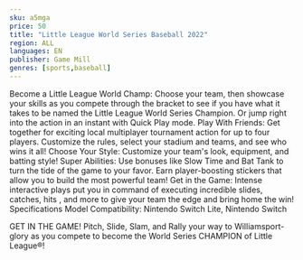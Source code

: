 ```yaml
---
sku: a5mga
price: 50
title: "Little League World Series Baseball 2022"
region: ALL
languages: EN
publisher: Game Mill
genres: [sports,baseball]
---
```

 Become a Little League World Champ: Choose your team, then showcase your skills as you compete through the bracket to see if you have what it takes to be named the Little League World Series Champion. Or jump right into the action in an instant with Quick Play mode.
Play With Friends: Get together for exciting local multiplayer tournament action for up to four players. Customize the rules, select your stadium and teams, and see who wins it all!
Choose Your Style: Customize your team's look, equipment, and batting style!
Super Abilities: Use bonuses like Slow Time and Bat Tank to turn the tide of the game to your favor. Earn player-boosting stickers that allow you to build the most powerful team!
Get in the Game: Intense interactive plays put you in command of executing incredible slides, catches, hits , and more to give your team the edge and bring home the win!
Specifications
Model Compatibility: Nintendo Switch Lite, Nintendo Switch

GET IN THE GAME! Pitch, Slide, Slam, and Rally your way to Williamsport-glory as you compete to become the World Series CHAMPION of Little League®!